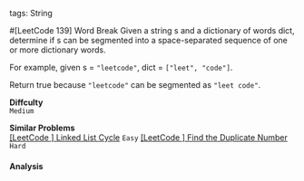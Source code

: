 tags: String

#[LeetCode 139] Word Break
Given a string s and a dictionary of words dict, determine if s can be segmented into a space-separated sequence of one or more dictionary words.

For example, given
s = `"leetcode"`,
dict = `["leet", "code"]`.

Return true because `"leetcode"` can be segmented as `"leet code"`.

**Diffculty**  
`Medium`

**Similar Problems**  
[[LeetCode ] Linked List Cycle]() `Easy`
[[LeetCode ] Find the Duplicate Number]() `Hard`


#### Analysis
